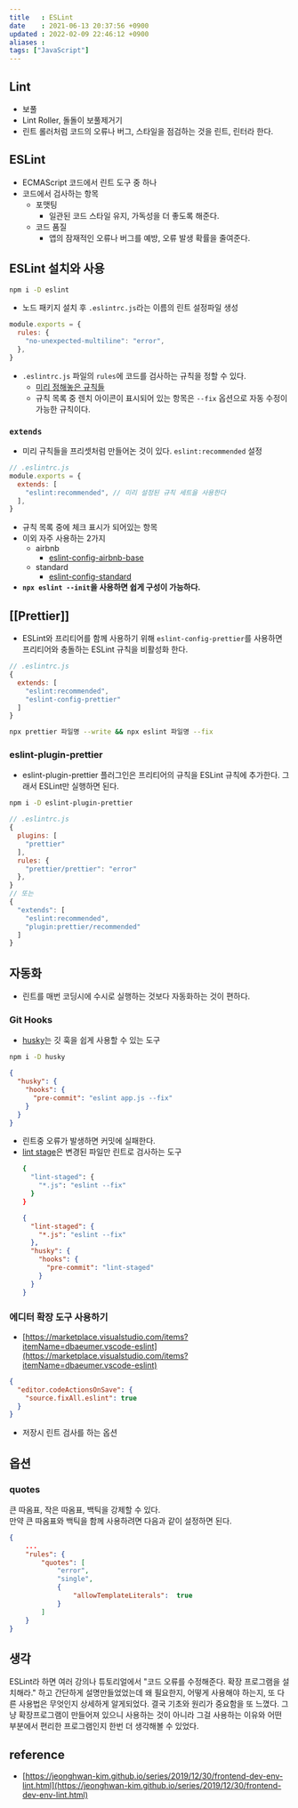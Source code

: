 ```yaml
---
title   : ESLint
date    : 2021-06-13 20:37:56 +0900
updated : 2022-02-09 22:46:12 +0900
aliases : 
tags: ["JavaScript"]
---
```

## Lint 
- 보풀
- Lint Roller, 돌돌이 보풀제거기 
- 린트 롤러처럼 코드의 오류나 버그, 스타일을 점검하는 것을 린트, 린터라 한다.  
  
## ESLint
- ECMAScript 코드에서 린트 도구 중 하나  
- 코드에서 검사하는 항목
  - 포맷팅
    - 일관된 코드 스타일 유지, 가독성을 더 좋도록 해준다. 
  - 코드 품질 
    - 앱의 잠재적인 오류나 버그를 예방, 오류 발생 확률을 줄여준다. 
    
## ESLint 설치와 사용  
```bash
npm i -D eslint
```
- 노드 패키지 설치 후 `.eslintrc.js`라는 이름의 린트 설정파일 생성

```javascript
module.exports = {
  rules: {
    "no-unexpected-multiline": "error",
  },
}
```
- `.eslintrc.js` 파일의 `rules`에 코드를 검사하는 규칙을 정할 수 있다. 
  - [미리 정해놓은 규칙들](https://eslint.org/docs/rules/)
  - 규칙 목록 중 렌치 아이콘이 표시되어 있는 항목은  `--fix` 옵션으로 자동 수정이 가능한 규칙이다.  
    
### `extends`
- 미리 규칙들을 프리셋처럼 만들어논 것이 있다. `eslint:recommended` 설정  
```javascript
// .eslintrc.js
module.exports = {
  extends: [
    "eslint:recommended", // 미리 설정된 규칙 세트을 사용한다
  ],
}
```
- 규칙 목록 중에 체크 표시가 되어있는 항목
- 이외 자주 사용하는 2가지  
  - airbnb
    - [eslint-config-airbnb-base](https://github.com/airbnb/javascript/tree/master/packages/eslint-config-airbnb-base)
  - standard  
    - [eslint-config-standard](https://github.com/standard/eslint-config-standard)
- **`npx eslint --init`을 사용하면 쉽게 구성이 가능하다.**  

## [[Prettier]]
- ESLint와 프리티어를 함께 사용하기 위해 `eslint-config-prettier`를 사용하면 프리티어와 충돌하는 ESLint 규칙을 비활성화 한다.  
```javascript
// .eslintrc.js
{
  extends: [
    "eslint:recommended",
    "eslint-config-prettier"
  ]
}
```
```bash
npx prettier 파일명 --write && npx eslint 파일명 --fix
```
### eslint-plugin-prettier
- eslint-plugin-prettier 플러그인은 프리티어의 규칙을 ESLint 규칙에 추가한다. 그래서 ESLint만 실행하면 된다.  
```bash
npm i -D eslint-plugin-prettier
```
```javascript
// .eslintrc.js
{
  plugins: [
    "prettier"
  ],
  rules: {
    "prettier/prettier": "error"
  },
}
// 또는
{
  "extends": [
    "eslint:recommended",
    "plugin:prettier/recommended"
  ]
}
```

## 자동화  
- 린트를 매번 코딩시에 수시로 실행하는 것보다 자동화하는 것이 편하다.  
  
### Git Hooks
- [husky](https://github.com/typicode/husky)는 깃 훅을 쉽게 사용할 수 있는 도구  
```bash
npm i -D husky
```
```json
{
  "husky": {
    "hooks": {
      "pre-commit": "eslint app.js --fix"
    }
  }
}
```
- 린트중 오류가 발생하면 커밋에 실패한다.  
- [lint stage](https://github.com/okonet/lint-staged)은 변경된 파일만 린트로 검사하는 도구  
  ```bash
  {
    "lint-staged": {
      "*.js": "eslint --fix"
    }
  }
  ```
  ```json
  {
    "lint-staged": {
      "*.js": "eslint --fix"
    },
    "husky": {
      "hooks": {
        "pre-commit": "lint-staged"
      }
    }
  }
  ```
  
### 에디터 확장 도구 사용하기  
- [https://marketplace.visualstudio.com/items?itemName=dbaeumer.vscode-eslint](https://marketplace.visualstudio.com/items?itemName=dbaeumer.vscode-eslint)  
```json
{
  "editor.codeActionsOnSave": {
    "source.fixAll.eslint": true
  }
}
```  
- 저장시 린트 검사를 하는 옵션  

## 옵션 
### quotes 
큰 따옴표, 작은 따옴표, 백틱을 강제할 수 있다.  
만약 큰 따옴표와 백틱을 함께 사용하려면 다음과 같이 설정하면 된다.  
```json
{
    ... 
    "rules": {
        "quotes": [ 
            "error",
            "single",
            {
                "allowTemplateLiterals":  true
            }
        ]
    }
}
```
## 생각  
ESLint라 하면 여러 강의나 튜토리얼에서 "코드 오류를 수정해준다. 확장 프로그램을 설치해라." 하고 간단하게 설명만들었었는데 왜 필요한지, 어떻게 사용해야 하는지, 또 다른 사용법은 무엇인지 상세하게 알게되었다. 결국 기초와 원리가 중요함을 또 느꼈다. 그냥 확장프로그램이 만들어져 있으니 사용하는 것이 아니라 그걸 사용하는 이유와 어떤 부분에서 편리한 프로그램인지 한번 더 생각해볼 수 있었다.

## reference 
- [https://jeonghwan-kim.github.io/series/2019/12/30/frontend-dev-env-lint.html](https://jeonghwan-kim.github.io/series/2019/12/30/frontend-dev-env-lint.html) 
